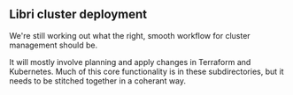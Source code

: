 ## Libri cluster deployment

We're still working out what the right, smooth workflow for cluster management should be.

It will mostly involve planning and apply changes in Terraform and Kubernetes. Much of this
core functionality is in these subdirectories, but it needs to be stitched together in
a coherant way.
